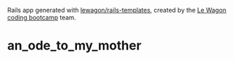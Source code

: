 Rails app generated with [lewagon/rails-templates](https://github.com/lewagon/rails-templates), created by the [Le Wagon coding bootcamp](https://www.lewagon.com) team.
# an_ode_to_my_mother
